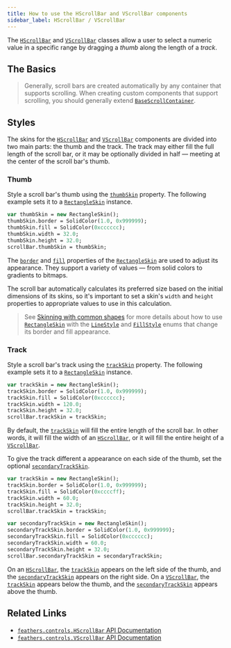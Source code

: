 ```yaml
---
title: How to use the HScrollBar and VScrollBar components
sidebar_label: HScrollBar / VScrollBar
---
```


The [`HScrollBar`](https://api.feathersui.com/current/feathers/controls/HScrollBar.html) and [`VScrollBar`](https://api.feathersui.com/current/feathers/controls/VScrollBar.html) classes allow a user to select a numeric value in a specific range by dragging a _thumb_ along the length of a _track_.

## The Basics

> Generally, scroll bars are created automatically by any container that supports scrolling. When creating custom components that support scrolling, you should generally extend [`BaseScrollContainer`](https://api.feathersui.com/current/feathers/controls/supportClasses/BaseScrollContainer.html).

## Styles

The skins for the [`HScrollBar`](https://api.feathersui.com/current/feathers/controls/HScrollBar.html) and [`VScrollBar`](https://api.feathersui.com/current/feathers/controls/VScrollBar.html) components are divided into two main parts: the thumb and the track. The track may either fill the full length of the scroll bar, or it may be optionally divided in half — meeting at the center of the scroll bar's thumb.

### Thumb

Style a scroll bar's thumb using the [`thumbSkin`](https://api.feathersui.com/current/feathers/controls/supportClasses/BaseScrollBar.html#thumbSkin) property. The following example sets it to a [`RectangleSkin`](https://api.feathersui.com/current/feathers/skins/RectangleSkin.html) instance.

```hx
var thumbSkin = new RectangleSkin();
thumbSkin.border = SolidColor(1.0, 0x999999);
thumbSkin.fill = SolidColor(0xcccccc);
thumbSkin.width = 32.0;
thumbSkin.height = 32.0;
scrollBar.thumbSkin = thumbSkin;
```

The [`border`](https://api.feathersui.com/current/feathers/skins/BaseGraphicsPathSkin.html#border) and [`fill`](https://api.feathersui.com/current/feathers/skins/BaseGraphicsPathSkin.html#fill) properties of the [`RectangleSkin`](https://api.feathersui.com/current/feathers/skins/RectangleSkin.html) are used to adjust its appearance. They support a variety of values — from solid colors to gradients to bitmaps.

The scroll bar automatically calculates its preferred size based on the initial dimensions of its skins, so it's important to set a skin's `width` and `height` properties to appropriate values to use in this calculation.

> See [Skinning with common shapes](./shape-skins.md) for more details about how to use [`RectangleSkin`](https://api.feathersui.com/current/feathers/skins/RectangleSkin.html) with the [`LineStyle`](https://api.feathersui.com/current/feathers/graphics/LineStyle.html) and [`FillStyle`](https://api.feathersui.com/current/feathers/graphics/FillStyle.html) enums that change its border and fill appearance.

### Track

Style a scroll bar's track using the [`trackSkin`](https://api.feathersui.com/current/feathers/controls/supportClasses/BaseScrollBar.html#trackSkin) property. The following example sets it to a [`RectangleSkin`](https://api.feathersui.com/current/feathers/skins/RectangleSkin.html) instance.

```hx
var trackSkin = new RectangleSkin();
trackSkin.border = SolidColor(1.0, 0x999999);
trackSkin.fill = SolidColor(0xcccccc);
trackSkin.width = 120.0;
trackSkin.height = 32.0;
scrollBar.trackSkin = trackSkin;
```

By default, the [`trackSkin`](https://api.feathersui.com/current/feathers/controls/supportClasses/BaseScrollBar.html#trackSkin) will fill the entire length of the scroll bar. In other words, it will fill the width of an [`HScrollBar`](https://api.feathersui.com/current/feathers/controls/HScrollBar.html), or it will fill the entire height of a [`VScrollBar`](https://api.feathersui.com/current/feathers/controls/VScrollBar.html).

To give the track different a appearance on each side of the thumb, set the optional [`secondaryTrackSkin`](https://api.feathersui.com/current/feathers/controls/supportClasses/BaseScrollBar.html#secondaryTrackSkin).

```hx
var trackSkin = new RectangleSkin();
trackSkin.border = SolidColor(1.0, 0x999999);
trackSkin.fill = SolidColor(0xccccff);
trackSkin.width = 60.0;
trackSkin.height = 32.0;
scrollBar.trackSkin = trackSkin;

var secondaryTrackSkin = new RectangleSkin();
secondaryTrackSkin.border = SolidColor(1.0, 0x999999);
secondaryTrackSkin.fill = SolidColor(0xcccccc);
secondaryTrackSkin.width = 60.0;
secondaryTrackSkin.height = 32.0;
scrollBar.secondaryTrackSkin = secondaryTrackSkin;
```

On an [`HScrollBar`](https://api.feathersui.com/current/feathers/controls/HScrollBar.html), the [`trackSkin`](https://api.feathersui.com/current/feathers/controls/supportClasses/BaseScrollBar.html#trackSkin) appears on the left side of the thumb, and the [`secondaryTrackSkin`](https://api.feathersui.com/current/feathers/controls/supportClasses/BaseScrollBar.html#secondaryTrackSkin) appears on the right side. On a [`VScrollBar`](https://api.feathersui.com/current/feathers/controls/VScrollBar.html), the [`trackSkin`](https://api.feathersui.com/current/feathers/controls/supportClasses/BaseScrollBar.html#trackSkin) appears below the thumb, and the [`secondaryTrackSkin`](https://api.feathersui.com/current/feathers/controls/supportClasses/BaseScrollBar.html#secondaryTrackSkin) appears above the thumb.

## Related Links

- [`feathers.controls.HScrollBar` API Documentation](https://api.feathersui.com/current/feathers/controls/HScrollBar.html)
- [`feathers.controls.VScrollBar` API Documentation](https://api.feathersui.com/current/feathers/controls/VScrollBar.html)
